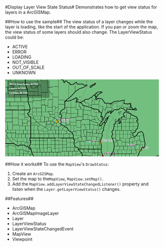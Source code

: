 #Display Layer View State Status#
Demonstrates how to get view status for layers in a ArcGISMap. 

##How to use the sample##
The view status of a layer changes while the layer is loading, like the start of the application. If you pan or zoom the map, the view status of some layers should also change. 
The LayerViewStatus could be:
- ACTIVE
- ERROR
- LOADING
- NOT_VISIBLE
- OUT_OF_SCALE
- UNKNOWN

![](DisplayLayerViewStateStatus.png)

##How it works##
To use the `MapView`'s `DrawStatus`:

1. Create an `ArcGISMap`. 
2. Set the map to the`MapView`, `MapView.setMap()`. 
3. Add the `MapView.addLayerViewStateChangedListener()` property and listen when the `Layer.getLayerViewStatus()` changes.

##Features##
- ArcGISMap
- ArcGISMapImageLayer
- Layer
- LayerViewStatus 
- LayerViewStateChangedEvent
- MapView
- Viewpoint
